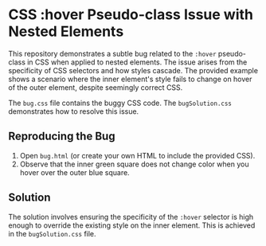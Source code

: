 # CSS :hover Pseudo-class Issue with Nested Elements

This repository demonstrates a subtle bug related to the `:hover` pseudo-class in CSS when applied to nested elements. The issue arises from the specificity of CSS selectors and how styles cascade.  The provided example shows a scenario where the inner element's style fails to change on hover of the outer element, despite seemingly correct CSS.

The `bug.css` file contains the buggy CSS code.  The `bugSolution.css` demonstrates how to resolve this issue.

## Reproducing the Bug

1. Open `bug.html` (or create your own HTML to include the provided CSS).
2. Observe that the inner green square does not change color when you hover over the outer blue square.

## Solution

The solution involves ensuring the specificity of the `:hover` selector is high enough to override the existing style on the inner element.  This is achieved in the `bugSolution.css` file.